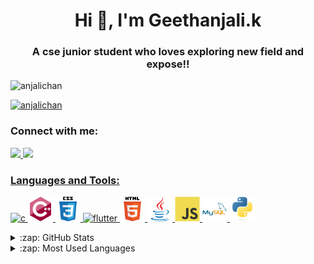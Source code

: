 
<h1 align="center">Hi 👋, I'm Geethanjali.k</h1>
<h3 align="center">A cse junior student who loves exploring new field and expose!!</h3>

<p align="left"> <img src="https://komarev.com/ghpvc/?username=anjalichan&label=Profile%20views&color=0e75b6&style=flat" alt="anjalichan" /> </p>

<p align="left"> <a href="https://github.com/ryo-ma/github-profile-trophy"><img src="https://github-profile-trophy.vercel.app/?username=anjalichan" alt="anjalichan" /></a> </p>
<h3 align "left">Connect with me:</h3>

<p align= "left">
<a href="https://www.linkedin.com/in/geethanjali-k/" target="blank"><img src="https://img.shields.io/badge/linkedin-%230077B5.svg?&style=for-the-badge&logo=linkedin&logoColor=white"/> <img src="https://img.shields.io/badge/Gmail-D14836?style=for-the-badge&logo=gmail&logoColor=white" />
                                   
</p>

<h3 align="left">Languages and Tools:</h3>
<p align="left"> <a href="https://www.cprogramming.com/" target="_blank"> <img src=https://img.shields.io/badge/C-00599C?style=for-the-badge&logo=c&logoColor=white
  alt="c" width="40" height="40"/> </a> <a href="https://www.w3schools.com/cpp/" target="_blank"> <img src="https://raw.githubusercontent.com/devicons/devicon/master/icons/cplusplus/cplusplus-original.svg" alt="cplusplus" width="40" height="40"/> </a> <a href="https://www.w3schools.com/css/" target="_blank"> <img src="https://raw.githubusercontent.com/devicons/devicon/master/icons/css3/css3-original-wordmark.svg" alt="css3" width="40" height="40"/> </a> <a href="https://flutter.dev" target="_blank"> <img src="https://www.vectorlogo.zone/logos/flutterio/flutterio-icon.svg" alt="flutter" width="40" height="40"/> </a> <a href="https://www.w3.org/html/" target="_blank"> <img src="https://raw.githubusercontent.com/devicons/devicon/master/icons/html5/html5-original-wordmark.svg" alt="html5" width="40" height="40"/> </a> <a href="https://www.java.com" target="_blank"> <img src="https://raw.githubusercontent.com/devicons/devicon/master/icons/java/java-original.svg" alt="java" width="40" height="40"/> </a> <a href="https://developer.mozilla.org/en-US/docs/Web/JavaScript" target="_blank"> <img src="https://raw.githubusercontent.com/devicons/devicon/master/icons/javascript/javascript-original.svg" alt="javascript" width="40" height="40"/> </a> <a href="https://www.mysql.com/" target="_blank"> <img src="https://raw.githubusercontent.com/devicons/devicon/master/icons/mysql/mysql-original-wordmark.svg" alt="mysql" width="40" height="40"/> </a> <a href="https://www.python.org" target="_blank"> <img src="https://raw.githubusercontent.com/devicons/devicon/master/icons/python/python-original.svg" alt="python" width="40" height="40"/> </a> </p>

<details>
  <summary>:zap: GitHub Stats</summary>
<img align="left" alt="Anjalichan's GitHub Stats" src="https://github-readme-anjalichan.vercel.app/api?username=Anjalichan&show_icons=true&hide_border=true" />
 </details>
 <details>
  <summary>:zap: Most Used Languages</summary>

<img align="left" alt="Anjalichan's GitHub Top Languages" src="https://github-readme-anjalichan.vercel.app/api/top-langs/?username=Anjalichan" />

</details>
<br>


